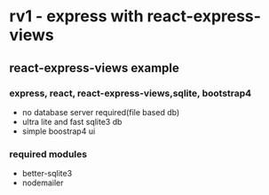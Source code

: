 # rv1 - express with react-express-views
## react-express-views example
### express, react, react-express-views,sqlite, bootstrap4

- no database server required(file based db)
- ultra lite and fast sqlite3 db
- simple boostrap4 ui

### required modules
- better-sqlite3
- nodemailer


